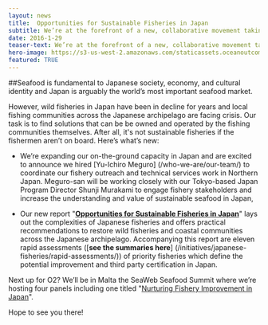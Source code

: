 ```yaml
---
layout: news
title:  Opportunities for Sustainable Fisheries in Japan
subtitle: We’re at the forefront of a new, collaborative movement taking shape in Japan between fishermen, cooperatives, seafood businesses, scientists and NGOs to develop sustainability pathways that fit the unique context of Japan.
date: 2016-1-29
teaser-text: We’re at the forefront of a new, collaborative movement taking shape in Japan between fishermen, cooperatives, seafood businesses, scientists and NGOs to develop sustainability pathways that fit the unique context of Japan.
hero-image: https://s3-us-west-2.amazonaws.com/staticassets.oceanoutcomes.org/news+and+analysis/hero+images/japan-developments-hero.jpg
featured: TRUE
---
```

##Seafood is fundamental to Japanese society, economy, and cultural identity and Japan is arguably the world’s most important seafood market.

However, wild fisheries in Japan have been in decline for years and local fishing communities across the Japanese archipelago are facing crisis. Our task is to find solutions that can be be owned and operated by the fishing communities themselves. After all, it's not sustainable fisheries if the fishermen aren’t on board. Here’s what’s new:

* We’re expanding our on-the-ground capacity in Japan and are excited to announce we hired [Yu-Ichiro Meguro] (/who-we-are/our-team/) to coordinate our fishery outreach and technical services work in Northern Japan. Meguro-san will be working closely with our Tokyo-based Japan Program Director Shunji Murakami to engage fishery stakeholders and increase the understanding and value of sustainable seafood in Japan, 

* Our new report "<a href="https://s3-us-west-2.amazonaws.com/staticassets.oceanoutcomes.org/supporting+documents/OceanOutcomesJapanOppReport.pdf" target="_blank">**Opportunities for Sustainable Fisheries in Japan**</a>" lays out the complexities of Japanese fisheries and offers practical recommendations to restore wild fisheries and coastal communities across the Japanese archipelago. Accompanying this report are eleven rapid assessments ([**see the summaries here**] (/initiatives/japanese-fisheries/rapid-assessments/)) of priority fisheries which define the potential improvement and third party certification in Japan. 

Next up for O2? We’ll be in Malta the SeaWeb Seafood Summit where we’re hosting four panels including one titled "<a href="http://www.seafoodsummit.org/session/nurturing-fishery-improvement-in-japan/" target="_blank">Nurturing Fishery Improvement in Japan</a>".

Hope to see you there!
